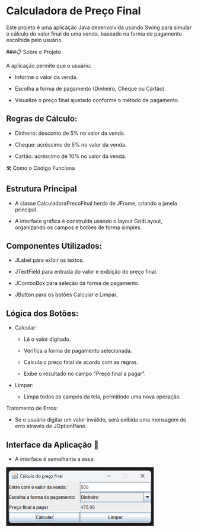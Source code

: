 # Calculadora de Preço Final

Este projeto é uma aplicação Java desenvolvida usando Swing para simular o cálculo do valor final de uma venda, baseado na forma de pagamento escolhida pelo usuário.

###📋 Sobre o Projeto

A aplicação permite que o usuário:

- Informe o valor da venda.

- Escolha a forma de pagamento (Dinheiro, Cheque ou Cartão).

- Visualize o preço final ajustado conforme o método de pagamento.

## Regras de Cálculo:

- Dinheiro: desconto de 5% no valor da venda.

- Cheque: acréscimo de 5% no valor da venda.

- Cartão: acréscimo de 10% no valor da venda.

🛠️ Como o Código Funciona

## Estrutura Principal

- A classe CalculadoraPrecoFinal herda de JFrame, criando a janela principal.

- A interface gráfica é construída usando o layout GridLayout, organizando os campos e botões de forma simples.

## Componentes Utilizados:

- JLabel para exibir os textos.

- JTextField para entrada do valor e exibição do preço final.

- JComboBox para seleção da forma de pagamento.

- JButton para os botões Calcular e Limpar.

## Lógica dos Botões:

- Calcular:

    - Lê o valor digitado.

    - Verifica a forma de pagamento selecionada.

    - Calcula o preço final de acordo com as regras.

    - Exibe o resultado no campo "Preço final a pagar".

- Limpar:

    - Limpa todos os campos da tela, permitindo uma nova operação.

Tratamento de Erros:

- Se o usuário digitar um valor inválido, será exibida uma mensagem de erro através de JOptionPane.


## Interface da Aplicação 📸

- A interface é semelhante a essa:

![img.png](img.png)
